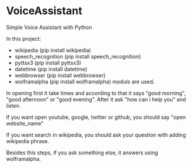 # VoiceAssistant
Simple Voice Assistant with Python


In this project:
- wikipedia (pip install wikipedia)
- speech_recognition (pip install speech_recognition)
- pyttsx3 (pip install pyttsx3)
- datetime (pip install datetime)
- webbrowser (pip install webbrowser)
- wolframalpha (pip install wolframalpha)
moduls are used.

In opening first it take times and according to that it says "good morning", "good afternoon" or "good evening". After it ask "how can i help you" and listen.

If you want open youtube, google, twitter or github, you should say "open website_name"

If you want search in wikipedia, you should ask your question with adding wikipedia phrase.

Besides this steps, if you ask something else, it answers using wolframalpha.
